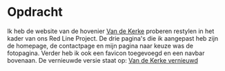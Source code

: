 # Opdracht
Ik heb de website van de hovenier [Van de Kerke](http://vandekerkehovenier.nl) proberen restylen in het kader van ons Red Line Project.
De drie pagina's die ik aangepast heb zijn de homepage, de contactpage en mijn pagina naar keuze was de fotopagina. Verder heb ik ook een favicon toegevoegd en een navbar bovenaan. 
De vernieuwde versie staat op: [Van de Kerke vernieuwd](https://eliasdb.github.io/RED-LINE/)
